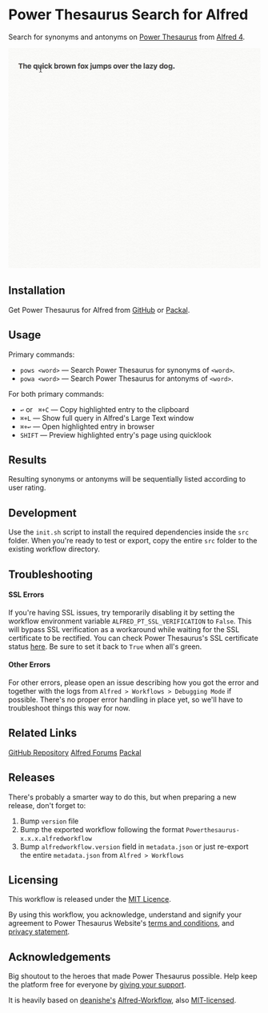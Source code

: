 # Power Thesaurus Search for Alfred #

Search for synonyms and antonyms on [Power Thesaurus](https://www.powerthesaurus.org) from [Alfred 4](https://www.alfredapp.com/).

![](demo.gif "")

## Installation ##

Get Power Thesaurus for Alfred from [GitHub](https://github.com/clarencecastillo/alfred-powerthesaurus/releases) or [Packal](http://www.packal.org/workflow/powerthesaurus-search).

## Usage ##

Primary commands:
- `pows <word>` — Search Power Thesaurus for synonyms of `<word>`.
- `powa <word>` — Search Power Thesaurus for antonyms of `<word>`.

For both primary commands:
  - `↩` or ` ⌘+C` — Copy highlighted entry to the clipboard
  - `⌘+L` — Show full query in Alfred's Large Text window
  - `⌘+↩` — Open highlighted entry in browser
  - `SHIFT` — Preview highlighted entry's page using quicklook

## Results ##

Resulting synonyms or antonyms will be sequentially listed according to user rating.

## Development ##

Use the `init.sh` script to install the required dependencies inside the `src` folder. When you're ready to test or export, copy the entire `src` folder to the existing workflow directory.

## Troubleshooting ##

#### SSL Errors
If you're having SSL issues, try temporarily disabling it by setting the workflow environment variable `ALFRED_PT_SSL_VERIFICATION` to `False`. This will bypass SSL verification as a workaround while waiting for the SSL certificate to be rectified. You can check Power Thesaurus's SSL certificate status [here](https://www.sslshopper.com/ssl-checker.html#hostname=api.powerthesaurus.org). Be sure to set it back to `True` when all's green.

#### Other Errors
For other errors, please open an issue describing how you got the error and together with the logs from `Alfred > Workflows > Debugging Mode` if possible. There's no proper error handling in place yet, so we'll have to troubleshoot things this way for now.


## Related Links ##

[GitHub Repository](https://github.com/clarencecastillo/alfred-powerthesaurus)
[Alfred Forums](https://www.alfredforum.com/topic/10576-powerthesaurus-search/)
[Packal](http://www.packal.org/workflow/powerthesaurus-search)

## Releases ##

There's probably a smarter way to do this, but when preparing a new release, don't forget to:

1. Bump `version` file
2. Bump the exported workflow following the format `Powerthesaurus-x.x.x.alfredworkflow`
3. Bump `alfredworkflow.version` field in `metadata.json` or just re-export the entire `metadata.json` from `Alfred > Workflows`

## Licensing ##

This workflow is released under the [MIT Licence](http://opensource.org/licenses/MIT).

By using this workflow, you acknowledge, understand and signify your agreement to Power Thesaurus Website's [terms and conditions](https://www.powerthesaurus.org/_terms_conditions), and [privacy statement](https://www.powerthesaurus.org/_privacy_statement).

## Acknowledgements ##

Big shoutout to the heroes that made Power Thesaurus possible. Help keep the platform free for everyone by [giving your support](https://www.powerthesaurus.org/_about).

It is heavily based on [deanishe's](https://github.com/deanishe) [Alfred-Workflow](http://www.deanishe.net/alfred-workflow/), also
[MIT-licensed](http://opensource.org/licenses/MIT).
